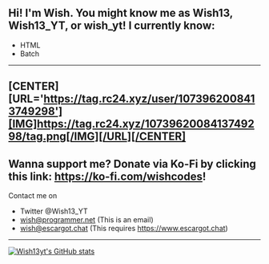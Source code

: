 Hi!
I'm Wish. You might know me as Wish13, Wish13_YT, or wish_yt!
I currently know:
--------------------
- HTML
- Batch
--------------------
[CENTER][URL='https://tag.rc24.xyz/user/1073962008413749298'][IMG]https://tag.rc24.xyz/1073962008413749298/tag.png[/IMG][/URL][/CENTER]
------------------------------------------------------------------------
Wanna support me?
Donate via Ko-Fi by clicking this link: https://ko-fi.com/wishcodes!
----------------------------------------------------------------------
Contact me on 
- Twitter @Wish13_YT
- wish@programmer.net (This is an email)
- wish@escargot.chat (This requires https://www.escargot.chat)
-------------------------------------------------------------------------
[![Wish13yt's GitHub stats](https://github-readme-stats.vercel.app/api?username=wish13yt)](https://github.com/anuraghazra/github-readme-stats)
